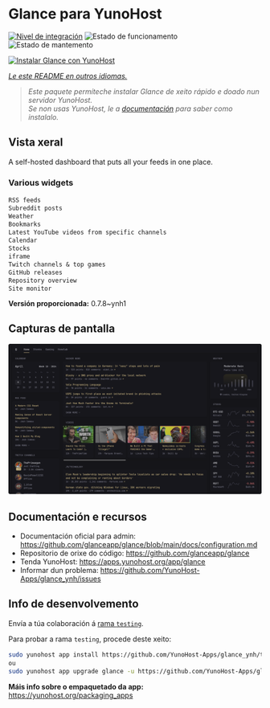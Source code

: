<!--
NOTA: Este README foi creado automáticamente por <https://github.com/YunoHost/apps/tree/master/tools/readme_generator>
NON debe editarse manualmente.
-->

# Glance para YunoHost

[![Nivel de integración](https://apps.yunohost.org/badge/integration/glance)](https://ci-apps.yunohost.org/ci/apps/glance/)
![Estado de funcionamento](https://apps.yunohost.org/badge/state/glance)
![Estado de mantemento](https://apps.yunohost.org/badge/maintained/glance)

[![Instalar Glance con YunoHost](https://install-app.yunohost.org/install-with-yunohost.svg)](https://install-app.yunohost.org/?app=glance)

*[Le este README en outros idiomas.](./ALL_README.md)*

> *Este paquete permíteche instalar Glance de xeito rápido e doado nun servidor YunoHost.*  
> *Se non usas YunoHost, le a [documentación](https://yunohost.org/install) para saber como instalalo.*

## Vista xeral

A self-hosted dashboard that puts all your feeds in one place.

### Various widgets

    RSS feeds
    Subreddit posts
    Weather
    Bookmarks
    Latest YouTube videos from specific channels
    Calendar
    Stocks
    iframe
    Twitch channels & top games
    GitHub releases
    Repository overview
    Site monitor


**Versión proporcionada:** 0.7.8~ynh1

## Capturas de pantalla

![Captura de pantalla de Glance](./doc/screenshots/screenshot.png)

## Documentación e recursos

- Documentación oficial para admin: <https://github.com/glanceapp/glance/blob/main/docs/configuration.md>
- Repositorio de orixe do código: <https://github.com/glanceapp/glance>
- Tenda YunoHost: <https://apps.yunohost.org/app/glance>
- Informar dun problema: <https://github.com/YunoHost-Apps/glance_ynh/issues>

## Info de desenvolvemento

Envía a túa colaboración á [rama `testing`](https://github.com/YunoHost-Apps/glance_ynh/tree/testing).

Para probar a rama `testing`, procede deste xeito:

```bash
sudo yunohost app install https://github.com/YunoHost-Apps/glance_ynh/tree/testing --debug
ou
sudo yunohost app upgrade glance -u https://github.com/YunoHost-Apps/glance_ynh/tree/testing --debug
```

**Máis info sobre o empaquetado da app:** <https://yunohost.org/packaging_apps>
